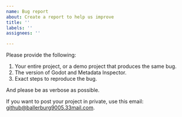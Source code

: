```yaml
---
name: Bug report
about: Create a report to help us improve
title: ''
labels: ''
assignees: ''

---
```


Please provide the following:

1. Your entire project, or a demo project that produces the same bug.
2. The version of Godot and Metadata Inspector.
3. Exact steps to reproduce the bug.

And please be as verbose as possible. 

If you want to post your project in private, use this email: github@ballerburg9005.33mail.com.
